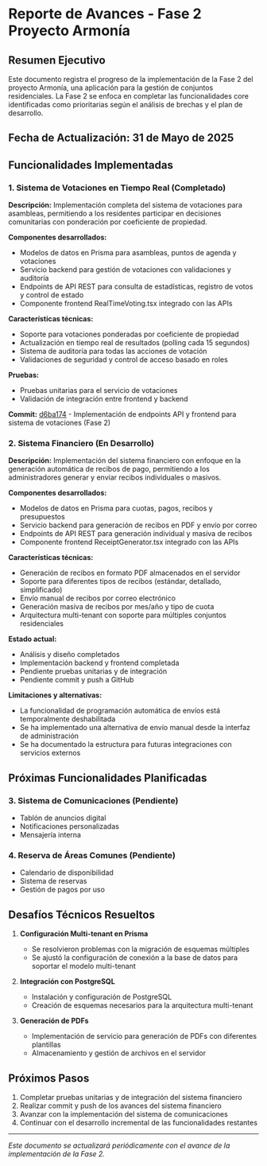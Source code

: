 # Reporte de Avances - Fase 2 Proyecto Armonía

## Resumen Ejecutivo

Este documento registra el progreso de la implementación de la Fase 2 del proyecto Armonía, una aplicación para la gestión de conjuntos residenciales. La Fase 2 se enfoca en completar las funcionalidades core identificadas como prioritarias según el análisis de brechas y el plan de desarrollo.

## Fecha de Actualización: 31 de Mayo de 2025

## Funcionalidades Implementadas

### 1. Sistema de Votaciones en Tiempo Real (Completado)

**Descripción:** Implementación completa del sistema de votaciones para asambleas, permitiendo a los residentes participar en decisiones comunitarias con ponderación por coeficiente de propiedad.

**Componentes desarrollados:**
- Modelos de datos en Prisma para asambleas, puntos de agenda y votaciones
- Servicio backend para gestión de votaciones con validaciones y auditoría
- Endpoints de API REST para consulta de estadísticas, registro de votos y control de estado
- Componente frontend RealTimeVoting.tsx integrado con las APIs

**Características técnicas:**
- Soporte para votaciones ponderadas por coeficiente de propiedad
- Actualización en tiempo real de resultados (polling cada 15 segundos)
- Sistema de auditoría para todas las acciones de votación
- Validaciones de seguridad y control de acceso basado en roles

**Pruebas:**
- Pruebas unitarias para el servicio de votaciones
- Validación de integración entre frontend y backend

**Commit:** [d6ba174](https://github.com/CIDESOLUTIONS/Armonia/commit/d6ba174) - Implementación de endpoints API y frontend para sistema de votaciones (Fase 2)

### 2. Sistema Financiero (En Desarrollo)

**Descripción:** Implementación del sistema financiero con enfoque en la generación automática de recibos de pago, permitiendo a los administradores generar y enviar recibos individuales o masivos.

**Componentes desarrollados:**
- Modelos de datos en Prisma para cuotas, pagos, recibos y presupuestos
- Servicio backend para generación de recibos en PDF y envío por correo
- Endpoints de API REST para generación individual y masiva de recibos
- Componente frontend ReceiptGenerator.tsx integrado con las APIs

**Características técnicas:**
- Generación de recibos en formato PDF almacenados en el servidor
- Soporte para diferentes tipos de recibos (estándar, detallado, simplificado)
- Envío manual de recibos por correo electrónico
- Generación masiva de recibos por mes/año y tipo de cuota
- Arquitectura multi-tenant con soporte para múltiples conjuntos residenciales

**Estado actual:**
- Análisis y diseño completados
- Implementación backend y frontend completada
- Pendiente pruebas unitarias y de integración
- Pendiente commit y push a GitHub

**Limitaciones y alternativas:**
- La funcionalidad de programación automática de envíos está temporalmente deshabilitada
- Se ha implementado una alternativa de envío manual desde la interfaz de administración
- Se ha documentado la estructura para futuras integraciones con servicios externos

## Próximas Funcionalidades Planificadas

### 3. Sistema de Comunicaciones (Pendiente)
- Tablón de anuncios digital
- Notificaciones personalizadas
- Mensajería interna

### 4. Reserva de Áreas Comunes (Pendiente)
- Calendario de disponibilidad
- Sistema de reservas
- Gestión de pagos por uso

## Desafíos Técnicos Resueltos

1. **Configuración Multi-tenant en Prisma**
   - Se resolvieron problemas con la migración de esquemas múltiples
   - Se ajustó la configuración de conexión a la base de datos para soportar el modelo multi-tenant

2. **Integración con PostgreSQL**
   - Instalación y configuración de PostgreSQL
   - Creación de esquemas necesarios para la arquitectura multi-tenant

3. **Generación de PDFs**
   - Implementación de servicio para generación de PDFs con diferentes plantillas
   - Almacenamiento y gestión de archivos en el servidor

## Próximos Pasos

1. Completar pruebas unitarias y de integración del sistema financiero
2. Realizar commit y push de los avances del sistema financiero
3. Avanzar con la implementación del sistema de comunicaciones
4. Continuar con el desarrollo incremental de las funcionalidades restantes

---

*Este documento se actualizará periódicamente con el avance de la implementación de la Fase 2.*
